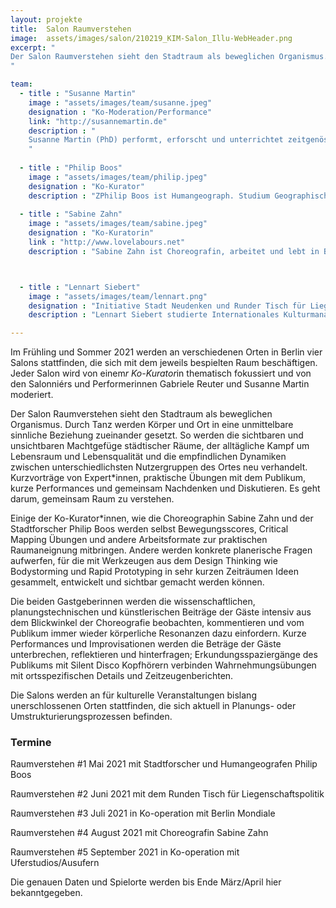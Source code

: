 ```yaml
---
layout: projekte
title:  Salon Raumverstehen
image:  assets/images/salon/210219_KIM-Salon_Illu-WebHeader.png
excerpt: "
Der Salon Raumverstehen sieht den Stadtraum als beweglichen Organismus. Durch Tanz werden Körper und Ort in eine unmittelbare sinnliche Beziehung zueinander gesetzt. So werden die sichtbaren und unsichtbaren Machtgefüge städtischer Räume, der alltägliche Kampf um Lebensraum  und Lebensqualität und die empfindlichen Dynamiken zwischen unterschiedlichsten Nutzergruppen des  Ortes neu verhandelt. Kurzvorträge von Expert*innen, praktische Übungen mit dem Publikum, kurze Performances und gemeinsam Nachdenken und Diskutieren. Es geht darum, gemeinsam Raum zu verstehen.
"

team:
  - title : "Susanne Martin"
    image : "assets/images/team/susanne.jpeg"
    designation : "Ko-Moderation/Performance"
    link: "http://susannemartin.de"
    description : "
    Susanne Martin (PhD) performt, erforscht und unterrichtet zeitgenössischen Tanz. Sie arbeitet international, kreiert Stücke als Solistin und kollaborativ. In ihren Arbeiten beschäftigt sie sich mit Improvisation als choreographische Praxis, Narrationen des Alter(n)s, Contact Improvisation und Practice as Research / künstlerische Forschung. Ihre Stücke waren u.a. auf folgenden Festivals eingeladen: Aerowaves (London), International Dance and Theatre Festival (Göteborg), Nottdance (Nottingham), Opera Estate Veneto (Bassano del Grappa), Tanec Praha (Prag). 2017 ist ihre PhD Dissertation Dancing Age(ing) im transcript Verlag erschienen, indem sie das Potenzial improvisationsbasierten Tanzes untersucht, kritisch in unsere Alter(n)skultur zu intervenieren.
    " 
    
  - title : "Philip Boos"
    image : "assets/images/team/philip.jpeg"
    designation : "Ko-Kurator"
    description : "ZPhilip Boos ist Humangeograph. Studium Geographische Wissenschaften an der Freien Universität Berlin sowie Stadtgeographie an der Humboldt-Universität zu Berlin. Seit 2016 Wissenschaftlicher Mitarbeiter am Institut für Sozialinnovation, Berlin. Expertise in qualitativer und quantitativer Datenanalyse sowie zu sozialen Innovationen und nachhaltigem Konsum. Forschungsinteressen sind Raum- und Umweltwahrnehmung, Fahrradmobilität, sowie Lebensqualität in Städten."
    
  - title : "Sabine Zahn"
    image : "assets/images/team/sabine.jpeg"
    designation : "Ko-Kuratorin"
    link : "http://www.lovelabours.net"
    description : "Sabine Zahn ist Choreografin, arbeitet und lebt in Berlin und beschäftigt sich in ihrer künstlerischen Arbeit mit der gegenseitigen Einflussnahme zwischen Körpern und ihren Umwelten, häufig dem urbanen Raum. Dabei arbeitet sie immer in enger Kooperation mit anderen Künstlern und Stadtplanerinnen an der Entwicklung von partizipativen Formaten, um neue Beziehungen zwischen Kunst und Gesellschaftsbildung zu etablieren. Sie studierte Theaterwissenschaft und Journalistik in Leipzig, Schauspiel und Bewegungstheater an der Scuola Teatro Dimitri im Tessin und war postgraduate Stipendiatin bei Zadek/Stromberg." 



  - title : "Lennart Siebert"
    image : "assets/images/team/lennart.png"
    designation : "Initiative Stadt Neudenken und Runder Tisch für Liegenschaftspolitik (Ko-Kurator)"
    description : "Lennart Siebert studierte Internationales Kulturmanagement sowie Kommunikation & PR. Seit 2006 arbeitet er interdisziplinär (in den Bereichen Literatur, Event, Musik, Fotografie und Kunst) als Künstler- und Kulturmanager mit den Schwerpunkten Kommunikation, Stadtentwicklung, Projektmanagement und –entwicklung. Spezialisiert hat er sich dabei branchenübergreifende Synergien aufzuspüren, zu vermitteln und zu fördern. Eines seiner wichtigsten Vorhaben der vergangenen Jahre war die Mitentwicklung des interdisziplinären Kunst- und Kulturstandortnetzwerks Village Underground (London / Lissabon) und der Aufbau des Kunstverlags Little Steidl in Göttingen. Seit 2015 setzt Lennart Siebert sein Wissen für die Belius GmbH / Stiftung sowohl als Projektleiter für kulturelle Angelegenheiten als auch im Vertriebswesen zur Vermittlung zwischen Nutzer*innen und Standorten ein. Im April 2018 hat er zusätzlich die Leitung der Koordinierungsstelle des Runden Tisches Liegenschaftspolitik übernommen.)"

---
```


Im Frühling und Sommer 2021 werden an verschiedenen Orten in Berlin vier Salons stattfinden, die sich mit dem jeweils bespielten Raum beschäftigen. Jeder Salon wird von einem*r Ko-Kurator*in thematisch fokussiert und von den Salonniérs und Performerinnen Gabriele Reuter und Susanne Martin moderiert. 

Der Salon Raumverstehen sieht den Stadtraum als beweglichen Organismus. Durch Tanz werden Körper und Ort in eine unmittelbare sinnliche Beziehung zueinander gesetzt. So werden die sichtbaren und unsichtbaren Machtgefüge städtischer Räume, der alltägliche Kampf um Lebensraum  und Lebensqualität und die empfindlichen Dynamiken zwischen unterschiedlichsten Nutzergruppen des  Ortes neu verhandelt. Kurzvorträge von Expert*innen, praktische Übungen mit dem Publikum, kurze Performances und gemeinsam Nachdenken und Diskutieren. Es geht darum, gemeinsam Raum zu verstehen.

Einige der Ko-Kurator*innen, wie die Choreographin Sabine Zahn und der Stadtforscher Philip Boos werden selbst Bewegungsscores, Critical Mapping Übungen und andere Arbeitsformate zur praktischen Raumaneignung mitbringen. Andere werden konkrete planerische Fragen aufwerfen, für die mit Werkzeugen aus dem Design Thinking wie Bodystorming und Rapid Prototyping in sehr kurzen Zeiträumen Ideen gesammelt, entwickelt und sichtbar gemacht werden können. 

Die beiden Gastgeberinnen werden die wissenschaftlichen, planungstechnischen und künstlerischen Beiträge der Gäste  intensiv aus dem Blickwinkel der Choreografie beobachten, kommentieren und vom Publikum immer wieder körperliche Resonanzen dazu einfordern. Kurze Performances und Improvisationen werden die Beträge der Gäste unterbrechen, reflektieren und hinterfragen; Erkundungsspaziergänge des Publikums mit Silent Disco Kopfhörern verbinden Wahrnehmungsübungen mit ortsspezifischen Details und  Zeitzeugenberichten. 

Die Salons werden an für kulturelle Veranstaltungen bislang unerschlossenen Orten stattfinden, die sich aktuell in Planungs- oder Umstrukturierungsprozessen befinden.

### Termine
Raumverstehen #1 Mai 2021 mit Stadtforscher und Humangeografen  Philip Boos 

Raumverstehen #2 Juni 2021 mit dem Runden Tisch für Liegenschaftspolitik

Raumverstehen #3 Juli 2021 in Ko-operation mit Berlin Mondiale

Raumverstehen #4 August 2021 mit Choreografin Sabine Zahn

Raumverstehen #5 September 2021 in Ko-operation mit Uferstudios/Ausufern

Die genauen Daten und Spielorte werden bis Ende März/April hier bekanntgegeben. 